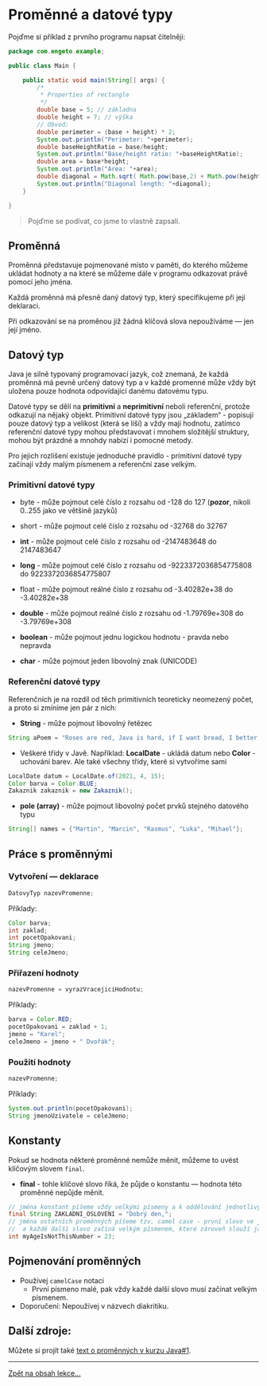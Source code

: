 # Proměnné a&nbsp;datové typy

Pojďme si příklad z&nbsp;prvního programu napsat čitelněji:


```java
package com.engeto.example;

public class Main {

    public static void main(String[] args) {
        /*
         * Properties of rectangle
         */
        double base = 5; // základna
        double height = 7; // výška
        // Obvod:
        double perimeter = (base + height) * 2;
        System.out.println("Perimeter: "+perimeter);
        double baseHeightRatio = base/height;
        System.out.println("Base/height ratio: "+baseHeightRatio);
        double area = base*height;
        System.out.println("Area: "+area);
        double diagonal = Math.sqrt( Math.pow(base,2) + Math.pow(height,2) );
        System.out.println("Diagonal length: "+diagonal);
    }

}
```

> Pojďme se podívat, co jsme to vlastně zapsali.

## Proměnná

Proměnná představuje pojmenované místo v&nbsp;paměti, do kterého můžeme ukládat hodnoty a na které se můžeme dále v programu odkazovat právě pomocí jeho jména.

Každá proměnná má přesně daný datový typ, který specifikujeme při její deklaraci.

Při odkazování se na proměnou již žádná klíčová slova nepoužíváme &mdash; jen její jméno.

## Datový typ

Java je silně typovaný programovací jazyk, což znemaná, že každá proměnná má pevně určený datový typ a v každé promenné může vždy být uložena pouze hodnota odpovídající danému datovému typu.

Datové typy se dělí na <b>primitivní</b> a <b>neprimitivní</b> neboli referenční, protože odkazují na nějaký objekt. Primitivní datové typy jsou „základem“ - popisují pouze datový typ a velikost (která se liší) a vždy mají hodnotu, zatímco referenční datové typy mohou představovat i mnohem složitější struktury, mohou být prázdné a mnohdy nabízí i pomocné metody.

Pro jejich rozlišení existuje jednoduché pravidlo - primitivní datové typy začínají vždy malým písmenem a referenční zase velkým.

### Primitivní datové typy

- byte - může pojmout celé číslo z rozsahu od -128 do 127 (**pozor**, nikoli 0..255 jako ve většině jazyků)

- short - může pojmout celé číslo z rozsahu od -32768 do 32767

- <b>int</b> - může pojmout celé číslo z rozsahu od -2147483648 do 2147483647

- <b>long</b> - může pojmout celé číslo z rozsahu od -9223372036854775808 do 9223372036854775807

- float - může pojmout reálné číslo z rozsahu od -3.40282e+38 do -3.40282e+38

- <b>double</b> - může pojmout reálné číslo z rozsahu od -1.79769e+308 do -3.79769e+308

- <b>boolean</b> - může pojmout jednu logickou hodnotu - pravda nebo nepravda

- <b>char</b> - může pojmout jeden libovolný znak (UNICODE)

### Referenční datové typy

Referenčních je na rozdíl od těch primitivních teoreticky neomezený počet, a proto si zmíníme jen pár z&nbsp;nich:

- <b>String</b> - může pojmout libovolný řetězec

```java
String aPoem = "Roses are red, Java is hard, if I want bread, I better start.. learning!";
```

- Veškeré třídy v&nbsp;Javě. Například: <b>LocalDate</b> - ukládá datum nebo <b>Color</b> - uchování barev. Ale také všechny třídy, které si vytvoříme sami
```java
LocalDate datum = LocalDate.of(2021, 4, 15);
Color barva = Color.BLUE;
Zakaznik zakaznik = new Zakaznik();
```


- <b>pole (array)</b> - může pojmout libovolný počet prvků stejného datového typu
```java
String[] names = {"Martin", "Marcin", "Rasmus", "Luka", "Mihael"};
```

## Práce s proměnnými

### Vytvoření &mdash; deklarace
```java
DatovyTyp nazevPromenne;
```
Příklady:
```java
Color barva;
int zaklad;
int pocetOpakovani;
String jmeno;
String celeJmeno;
```

### Přiřazení hodnoty
```java
nazevPromenne = vyrazVracejiciHodnotu;
```
Příklady:
```java
barva = Color.RED;
pocetOpakovani = zaklad + 1;
jmeno = "Karel";
celeJmeno = jmeno + " Dvořák";
```

### Použití hodnoty
```java
nazevPromenne;
```
Příklady:
```java
System.out.println(pocetOpakovani);
String jmenoUzivatele = celeJmeno;
```


## Konstanty

Pokud se hodnota některé proměnné nemůže měnit, můžeme to uvést klíčovým slovem `final`.

- <b>final</b> - tohle klíčové slovo říká, že půjde o konstantu &mdash; hodnota této proměnné nepůjde měnit.

```java
// jména konstant píšeme vždy velkými písmeny a k oddělování jednotlivých částí používáme podtržítko _
final String ZAKLADNI_OSLOVENI = "Dobrý den,";
// jména ostatních proměnných píšeme tzv. camel case - první slovo ve jméně je celé malými písmeny
//  a každé další slovo začíná velkým písmenem, které zároveň slouží jako vizuální oddělovač
int myAgeIsNotThisNumber = 23; 
```

## Pojmenování proměnných

- Používej `camelCase` notaci
    - První písmeno malé, pak vždy každé další slovo musí začínat velkým písmenem.
- Doporučení: Nepoužívej v názvech diakritiku.

## Další zdroje:
Můžete si projít také [text o&nbsp;proměnných v&nbsp;kurzu Java#1](https://engeto.com/cs/kurz/java-1-uvod-do-programovani/studium/u2B-FJ11Q5mW6MDi-B6GSg/popis-dat-promenne-objekty/promenne-a-datove-typy/promenne).


--- 

[Zpět na obsah lekce...](README.md)
